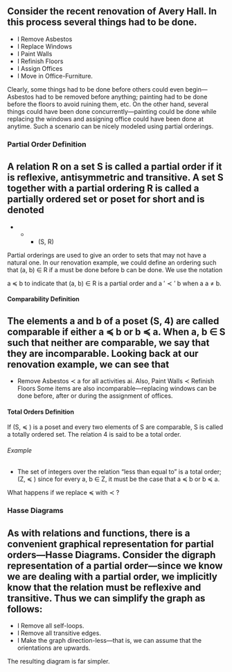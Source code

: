 
Consider the recent renovation of Avery Hall. In this process several things had to be done.
- 
- I Remove Asbestos
- I Replace Windows
- I Paint Walls
- I Refinish Floors
- I Assign Offices
- I Move in Office-Furniture.

Clearly, some things had to be done before others could even begin—Asbestos had to be removed before anything; painting had to be done before the floors to avoid ruining them, etc. On the other hand, several things could have been done concurrently—painting could be done while replacing the windows and assigning office could have been done at anytime. Such a scenario can be nicely modeled using partial orderings.

### Partial Order Definition
A relation R on a set S is called a partial order if it is reflexive, antisymmetric and transitive. A set S together with a partial ordering R is called a partially ordered set or poset for short and is denoted
-   
-  -  -   (S, R)

Partial orderings are used to give an order to sets that may not have a natural one. In our renovation example, we could define an ordering such that (a, b) ∈ R if a must be done before b can be done.
We use the notation

a $\preccurlyeq$ b to indicate that (a, b) ∈ R is a partial order and
a $'\prec'$ b when a a $`\neq`$ b.

#### Comparability Definition
The elements a and b of a poset (S, 4) are called comparable if either a $\preccurlyeq$ b or b $\preccurlyeq$ a. When a, b ∈ S such that neither are comparable, we say that they are incomparable. Looking back at our renovation example, we can see that
- 
- Remove Asbestos ≺ a
for all activities ai. Also, Paint Walls ≺ Refinish Floors Some items are also incomparable—replacing windows can be done before, after or during the assignment of offices.

#### Total Orders Definition
If (S, $\preccurlyeq$ ) is a poset and every two elements of S are comparable, S is called a totally ordered set. The relation 4 is said to be a total order.

 ###### Example
- The set of integers over the relation “less than equal to” is a total order; (Z, $\preccurlyeq$ ) since for every a, b ∈ Z, it must be the case that
a $\preccurlyeq$ b or b $\preccurlyeq$ a.

What happens if we replace $\preccurlyeq$ with $\prec$ ?



### Hasse Diagrams

As with relations and functions, there is a convenient graphical representation for partial orders—Hasse Diagrams. Consider the digraph representation of a partial order—since we know we are dealing with a partial order, we implicitly know that the relation must be reflexive and transitive. Thus we can simplify the graph as follows:
- 
- I Remove all self-loops.
- I Remove all transitive edges.
- I Make the graph direction-less—that is, we can assume that the orientations are upwards.

The resulting diagram is far simpler.